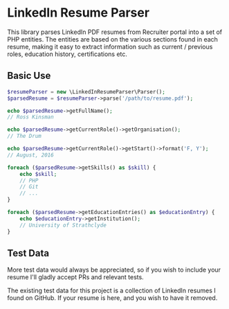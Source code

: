 # LinkedIn Resume Parser

This library parses LinkedIn PDF resumes from Recruiter portal into a set of PHP entities. The entities are based on the various sections
found in each resume, making it easy to extract information such as current / previous roles, education history,
certifications etc.

## Basic Use

```php
$resumeParser = new \LinkedInResumeParser\Parser();
$parsedResume = $resumeParser->parse('/path/to/resume.pdf');

echo $parsedResume->getFullName();
// Ross Kinsman

echo $parsedResume->getCurrentRole()->getOrganisation();
// The Drum

echo $parsedResume->getCurrentRole()->getStart()->format('F, Y');
// August, 2016

foreach ($parsedResume->getSkills() as $skill) {
    echo $skill;
    // PHP
    // Git
    // ...
}

foreach ($parsedResume->getEducationEntries() as $educationEntry) {
    echo $educationEntry->getInstitution();
    // University of Strathclyde
}
```

## Test Data

More test data would always be appreciated, so if you wish to include your resume I'll gladly accept PRs and
relevant tests.

The existing test data for this project is a collection of LinkedIn resumes I found on GitHub. If your resume is
here, and you wish to have it removed.

